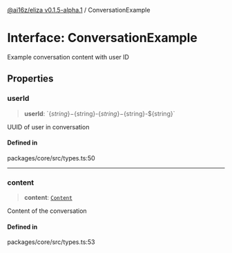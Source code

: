 [@ai16z/eliza v0.1.5-alpha.1](../index.md) / ConversationExample

# Interface: ConversationExample

Example conversation content with user ID

## Properties

### userId

> **userId**: \`$\{string\}-$\{string\}-$\{string\}-$\{string\}-$\{string\}\`

UUID of user in conversation

#### Defined in

packages/core/src/types.ts:50

***

### content

> **content**: [`Content`](Content.md)

Content of the conversation

#### Defined in

packages/core/src/types.ts:53
